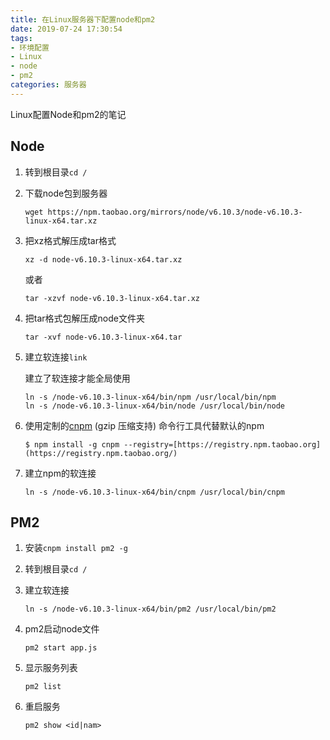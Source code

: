 ```yaml
---
title: 在Linux服务器下配置node和pm2
date: 2019-07-24 17:30:54
tags: 
- 环境配置
- Linux
- node
- pm2
categories: 服务器
---
```


Linux配置Node和pm2的笔记



<!-- more -->



## Node

1. 转到根目录`cd /`

2. 下载node包到服务器

   `wget https://npm.taobao.org/mirrors/node/v6.10.3/node-v6.10.3-linux-x64.tar.xz`

3. 把xz格式解压成tar格式

   `xz -d node-v6.10.3-linux-x64.tar.xz`

   或者

   `tar -xzvf node-v6.10.3-linux-x64.tar.xz`

4. 把tar格式包解压成node文件夹

   `tar -xvf node-v6.10.3-linux-x64.tar`

5. 建立软连接`link`

   建立了软连接才能全局使用

   ```
   ln -s /node-v6.10.3-linux-x64/bin/npm /usr/local/bin/npm
   ln -s /node-v6.10.3-linux-x64/bin/node /usr/local/bin/node
   ```

6. 使用定制的[cnpm](https://github.com/cnpm/cnpm) (gzip 压缩支持) 命令行工具代替默认的npm

   `$ npm install -g cnpm --registry=[https://registry.npm.taobao.org](https://registry.npm.taobao.org/)`

7. 建立npm的软连接

   `ln -s /node-v6.10.3-linux-x64/bin/cnpm /usr/local/bin/cnpm`



## PM2

1. 安装`cnpm install pm2 -g`

2. 转到根目录`cd /`

3. 建立软连接

   `ln -s /node-v6.10.3-linux-x64/bin/pm2 /usr/local/bin/pm2`

4. pm2启动node文件

   `pm2 start app.js`

5. 显示服务列表

   `pm2 list`

6. 重启服务

   `pm2 show <id|nam>`